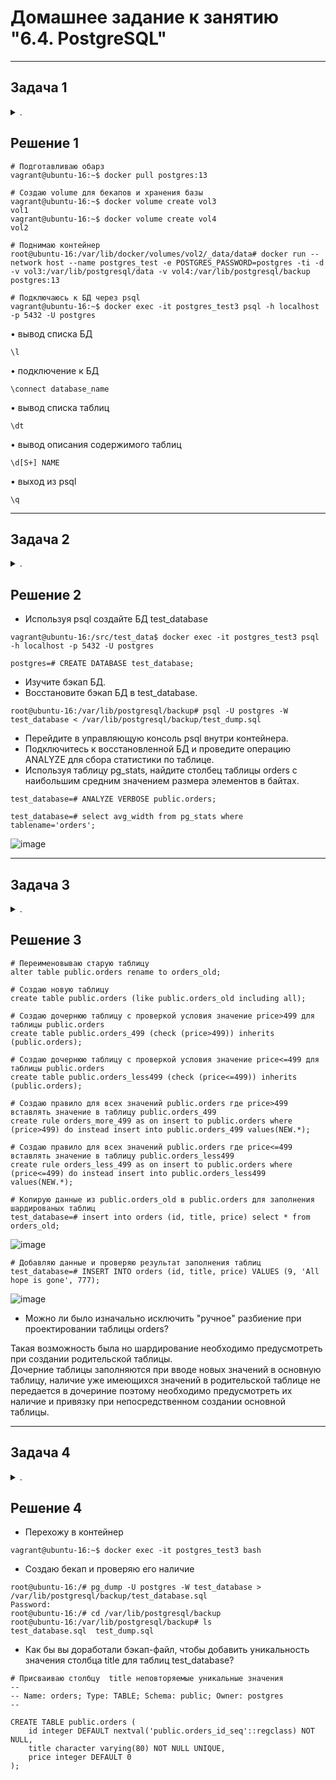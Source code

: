 # Домашнее задание к занятию "6.4. PostgreSQL"

---
## Задача 1

<details><summary>.</summary>

Используя docker поднимите инстанс PostgreSQL (версию 13). Данные БД сохраните в volume.

Подключитесь к БД PostgreSQL используя `psql`.

Воспользуйтесь командой `\?` для вывода подсказки по имеющимся в `psql` управляющим командам.

**Найдите и приведите** управляющие команды для:
- вывода списка БД
- подключения к БД
- вывода списка таблиц
- вывода описания содержимого таблиц
- выхода из psql

</details>

## Решение 1

```
# Подготавливаю обарз
vagrant@ubuntu-16:~$ docker pull postgres:13  

# Создаю volume для бекапов и хранения базы
vagrant@ubuntu-16:~$ docker volume create vol3 
vol1  
vagrant@ubuntu-16:~$ docker volume create vol4
vol2  

# Поднимаю контейнер
root@ubuntu-16:/var/lib/docker/volumes/vol2/_data/data# docker run --network host --name postgres_test -e POSTGRES_PASSWORD=postgres -ti -d -v vol3:/var/lib/postgresql/data -v vol4:/var/lib/postgresql/backup postgres:13  

# Подключаюсь к БД через psql
vagrant@ubuntu-16:~$ docker exec -it postgres_test3 psql -h localhost -p 5432 -U postgres
```

• вывод списка БД
```
\l  
```
• подключение к БД
```
\connect database_name 
```
• вывод списка таблиц
```
\dt 
```
• вывод описания содержимого таблиц
```
\d[S+] NAME
```
• выход из psql
```
\q
```

---
## Задача 2
    
<details><summary>.</summary>

Используя `psql` создайте БД `test_database`.

Изучите [бэкап БД](https://github.com/netology-code/virt-homeworks/tree/master/06-db-04-postgresql/test_data).

Восстановите бэкап БД в `test_database`.

Перейдите в управляющую консоль `psql` внутри контейнера.

Подключитесь к восстановленной БД и проведите операцию ANALYZE для сбора статистики по таблице.

Используя таблицу [pg_stats](https://postgrespro.ru/docs/postgresql/12/view-pg-stats), найдите столбец таблицы `orders` 
с наибольшим средним значением размера элементов в байтах.

**Приведите в ответе** команду, которую вы использовали для вычисления и полученный результат.

</details>

## Решение 2

- Используя psql создайте БД test_database
```
vagrant@ubuntu-16:/src/test_data$ docker exec -it postgres_test3 psql -h localhost -p 5432 -U postgres

postgres=# CREATE DATABASE test_database;
```

 - Изучите бэкап БД.
 - Восстановите бэкап БД в test_database.
```
root@ubuntu-16:/var/lib/postgresql/backup# psql -U postgres -W test_database < /var/lib/postgresql/backup/test_dump.sql
```

 - Перейдите в управляющую консоль psql внутри контейнера.
 - Подключитесь к восстановленной БД и проведите операцию ANALYZE для сбора статистики по таблице.
 - Используя таблицу pg_stats, найдите столбец таблицы orders с наибольшим средним значением размера элементов в байтах.
```
test_database=# ANALYZE VERBOSE public.orders;

test_database=# select avg_width from pg_stats where tablename='orders';
```

![image](https://github.com/PanMonsters/virt-netology/blob/5d7c640e989e919fb8cd4405707c85a1d4afb503/image/Postgres%20SQL1.png)

---
## Задача 3
    
<details><summary>.</summary>
  
Архитектор и администратор БД выяснили, что ваша таблица orders разрослась до невиданных размеров и
поиск по ней занимает долгое время. Вам, как успешному выпускнику курсов DevOps в нетологии предложили
провести разбиение таблицы на 2 (шардировать на orders_1 - price>499 и orders_2 - price<=499).

Предложите SQL-транзакцию для проведения данной операции.

Можно ли было изначально исключить "ручное" разбиение при проектировании таблицы orders?
                                                                                              
</details>

## Решение 3
  
```  
# Переименовываю старую таблицу 
alter table public.orders rename to orders_old;
  
# Создаю новую таблицу 
create table public.orders (like public.orders_old including all);
  
# Создаю дочернюю таблицу с проверкой условия значение price>499 для таблицы public.orders
create table public.orders_499 (check (price>499)) inherits (public.orders);

# Создаю дочернюю таблицу с проверкой условия значение price<=499 для таблицы public.orders
create table public.orders_less499 (check (price<=499)) inherits (public.orders);
  
# Создаю правило для всех значений public.orders где price>499 вставлять значение в таблицу public.orders_499
create rule orders_more_499 as on insert to public.orders where (price>499) do instead insert into public.orders_499 values(NEW.*);
  
# Создаю правило для всех значений public.orders где price<=499 вставлять значение в таблицу public.orders_less499
create rule orders_less_499 as on insert to public.orders where (price<=499) do instead insert into public.orders_less499 values(NEW.*);

# Копирую данные из public.orders_old в public.orders для заполнения шардированых таблиц
test_database=# insert into orders (id, title, price) select * from orders_old;
```  
  
![image](https://github.com/PanMonsters/virt-netology/blob/5d7c640e989e919fb8cd4405707c85a1d4afb503/image/Postgres%20SQL2.png)

```
# Добавляю данные и проверяю результат заполнения таблиц
test_database=# INSERT INTO orders (id, title, price) VALUES (9, 'All hope is gone', 777);
```
  
![image](https://github.com/PanMonsters/virt-netology/blob/5d7c640e989e919fb8cd4405707c85a1d4afb503/image/Postgres%20SQL3.png)
  
- Можно ли было изначально исключить "ручное" разбиение при проектировании таблицы orders?  
  
Такая возможность была но шардирование необходимо предусмотреть при создании родительской таблицы.  
Дочерние таблицы заполняются при вводе новых значений в основную таблицу, наличие уже имеющихся значений в родительской таблице не передается в дочериние поэтому  необходимо предусмотреть их наличие и привязку при непосредственном создании основной таблицы. 
  
---
## Задача 4 
    
<details><summary>.</summary>
  
Используя утилиту `pg_dump` создайте бекап БД `test_database`.

Как бы вы доработали бэкап-файл, чтобы добавить уникальность значения столбца `title` для таблиц `test_database`?

</details>
 
## Решение 4

- Перехожу в контейнер
``` 
vagrant@ubuntu-16:~$ docker exec -it postgres_test3 bash
``` 
- Создаю бекап и проверяю его наличие
``` 
root@ubuntu-16:/# pg_dump -U postgres -W test_database > /var/lib/postgresql/backup/test_database.sql
Password:
root@ubuntu-16:/# cd /var/lib/postgresql/backup
root@ubuntu-16:/var/lib/postgresql/backup# ls
test_database.sql  test_dump.sql
``` 
- Как бы вы доработали бэкап-файл, чтобы добавить уникальность значения столбца title для таблиц test_database? 
``` 
# Присваиваю столбцу  title неповторяемые уникальные значения
--
-- Name: orders; Type: TABLE; Schema: public; Owner: postgres
--

CREATE TABLE public.orders (
    id integer DEFAULT nextval('public.orders_id_seq'::regclass) NOT NULL,
    title character varying(80) NOT NULL UNIQUE,
    price integer DEFAULT 0
);
  ``` 
